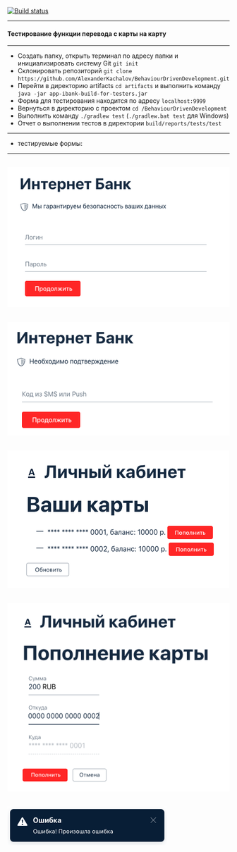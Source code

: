 [![Build status](https://ci.appveyor.com/api/projects/status/5fip026nkux47416?svg=true)](https://ci.appveyor.com/project/Alexander43884/behaviourdrivendevelopment)
___

#### Тестирование функции перевода с карты на карту

---
* Создать папку, открыть терминал по адресу папки и инициализировать систему Git `git init`
* Склонировать репозиторий `git clone https://github.com/AlexanderKachalov/BehaviourDrivenDevelopment.git`
* Перейти в директорию artifacts `cd artifacts` и выполнить команду `java -jar app-ibank-build-for-testers.jar`
* Форма для тестирования находится по адресу `localhost:9999`
* Вернуться в директорию с проектом `cd /BehaviourDrivenDevelopment`
* Выполнить команду `./gradlew test` (`./gradlew.bat test` для Windows)
* Отчет о выполнении тестов в директории `build/reports/tests/test`
---
* тестируемые формы:
---
![](pictures/pic1.png)
---
![](pictures/pic2.png)
---
![](pictures/pic3.png)
---
![](pictures/pic4.png)
---
![](pictures/pic5.png)
---